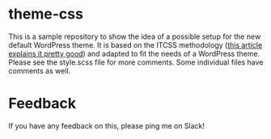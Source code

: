 # theme-css
This is a sample repository to show the idea of a possible setup for the new default WordPress theme. It is based on the ITCSS methodology ([this article explains it pretty good](https://www.xfive.co/blog/itcss-scalable-maintainable-css-architecture/)) and adapted to fit the needs of a WordPress theme. Please see the style.scss file for more comments. Some individual files have comments as well.

# Feedback
If you have any feedback on this, please ping me on Slack!
